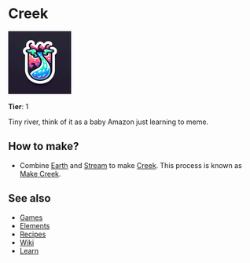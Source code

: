 # Creek

![](../images/item.creek.png)

**Tier**: 1

Tiny river, think of it as a baby Amazon just learning to meme.

## How to make?

* Combine [Earth](/wiki/elements/earth) and [Stream](/wiki/elements/stream) to make [Creek](/wiki/elements/creek). This process is known as [Make Creek](/wiki/recipes/make-creek).

## See also

* [Games](/wiki/games)
* [Elements](/wiki/elements)
* [Recipes](/wiki/recipes)
* [Wiki](/wiki/index)
* [Learn](/learn/index)